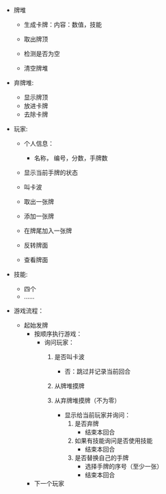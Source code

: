 - 牌堆
	- 生成卡牌：内容：数值，技能 

	- 取出牌顶
	- 检测是否为空
	- 清空牌堆


- 弃牌堆:
	- 显示牌顶
	- 放进卡牌
	- 去除卡牌

- 玩家:
	- 个人信息：
		- 名称， 编号，分数，手牌数

	- 显示当前手牌的状态
	- 叫卡波
	- 取出一张牌
	- 添加一张牌
	- 在牌尾加入一张牌
	- 反转牌面
	- 查看牌面
 
- 技能:
	- 四个
	- ......

- 游戏流程：
	- 起始发牌
		- 按顺序执行游戏：
			- 询问玩家：
				1. 是否叫卡波
					- 否：跳过并记录当前回合
				2. 从牌堆摸牌
				3. 从弃牌堆摸牌（不为零）

					- 显示给当前玩家并询问：
						1. 是否弃牌
							- 结束本回合
						2. 如果有技能询问是否使用技能
							- 结束本回合
						3. 是否替换自己的手牌
							- 选择手牌的序号（至少一张）
							- 结束本回合
		- 下一个玩家

